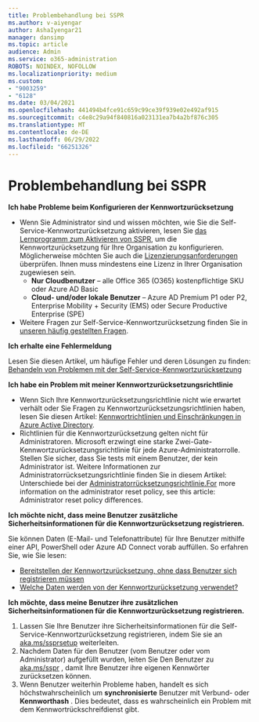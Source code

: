 ```yaml
---
title: Problembehandlung bei SSPR
ms.author: v-aiyengar
author: AshaIyengar21
manager: dansimp
ms.topic: article
audience: Admin
ms.service: o365-administration
ROBOTS: NOINDEX, NOFOLLOW
ms.localizationpriority: medium
ms.custom:
- "9003259"
- "6128"
ms.date: 03/04/2021
ms.openlocfilehash: 441494b4fce91c659c99ce39f939e02e492af915
ms.sourcegitcommit: c4e8c29a94f840816a023131ea7b4a2bf876c305
ms.translationtype: MT
ms.contentlocale: de-DE
ms.lasthandoff: 06/29/2022
ms.locfileid: "66251326"
---
```

# <a name="troubleshoot-sspr"></a>Problembehandlung bei SSPR

**Ich habe Probleme beim Konfigurieren der Kennwortzurücksetzung**

- Wenn Sie Administrator sind und wissen möchten, wie Sie die Self-Service-Kennwortzurücksetzung aktivieren, lesen Sie [das Lernprogramm zum Aktivieren von SSPR](https://docs.microsoft.com/azure/active-directory/authentication/tutorial-enable-sspr), um die Kennwortzurücksetzung für Ihre Organisation zu konfigurieren. Möglicherweise möchten Sie auch die [Lizenzierungsanforderungen](https://docs.microsoft.com/azure/active-directory/authentication/concept-sspr-licensing?WT.mc_id=Portal-Microsoft_Azure_Support) überprüfen. Ihnen muss mindestens eine Lizenz in Ihrer Organisation zugewiesen sein.
    - **Nur Cloudbenutzer** – alle Office 365 (O365) kostenpflichtige SKU oder Azure AD Basic
    - **Cloud- und/oder lokale Benutzer** – Azure AD Premium P1 oder P2, Enterprise Mobility + Security (EMS) oder Secure Productive Enterprise (SPE)
- Weitere Fragen zur Self-Service-Kennwortzurücksetzung finden Sie in [unseren häufig gestellten Fragen](https://docs.microsoft.com/azure/active-directory/authentication/active-directory-passwords-faq?WT.mc_id=Portal-Microsoft_Azure_Support).

**Ich erhalte eine Fehlermeldung**

Lesen Sie diesen Artikel, um häufige Fehler und deren Lösungen zu finden: [Behandeln von Problemen mit der Self-Service-Kennwortzurücksetzung](https://docs.microsoft.com/azure/active-directory/authentication/active-directory-passwords-troubleshoot?WT.mc_id=Portal-Microsoft_Azure_Support)

**Ich habe ein Problem mit meiner Kennwortzurücksetzungsrichtlinie**

- Wenn Sich Ihre Kennwortzurücksetzungsrichtlinie nicht wie erwartet verhält oder Sie Fragen zu Kennwortzurücksetzungsrichtlinien haben, lesen Sie diesen Artikel: [Kennwortrichtlinien und Einschränkungen in Azure Active Directory](https://docs.microsoft.com/azure/active-directory/authentication/concept-sspr-policy?WT.mc_id=Portal-Microsoft_Azure_Support).
- Richtlinien für die Kennwortzurücksetzung gelten nicht für Administratoren. Microsoft erzwingt eine starke Zwei-Gate-Kennwortzurücksetzungsrichtlinie für jede Azure-Administratorrolle. Stellen Sie sicher, dass Sie tests mit einem Benutzer, der kein Administrator ist. Weitere Informationen zur Administratorrücksetzungsrichtlinie finden Sie in diesem Artikel: Unterschiede bei der [Administratorrücksetzungsrichtlinie.For](https://docs.microsoft.com/azure/active-directory/authentication/concept-sspr-policy?WT.mc_id=Portal-Microsoft_Azure_Support#administrator-reset-policy-differences) more information on the administrator reset policy, see this article: Administrator reset policy differences.

**Ich möchte nicht, dass meine Benutzer zusätzliche Sicherheitsinformationen für die Kennwortzurücksetzung registrieren.**

Sie können Daten (E-Mail- und Telefonattribute) für Ihre Benutzer mithilfe einer API, PowerShell oder Azure AD Connect vorab auffüllen. So erfahren Sie, wie Sie lesen:

- [Bereitstellen der Kennwortzurücksetzung, ohne dass Benutzer sich registrieren müssen](https://docs.microsoft.com/azure/active-directory/active-directory-passwords-data?WT.mc_id=Portal-Microsoft_Azure_Support#set-and-read-authentication-data-using-powershell)
- [Welche Daten werden von der Kennwortzurücksetzung verwendet?](https://docs.microsoft.com/azure/active-directory/active-directory-passwords-data?WT.mc_id=Portal-Microsoft_Azure_Support)

**Ich möchte, dass meine Benutzer ihre zusätzlichen Sicherheitsinformationen für die Kennwortzurücksetzung registrieren.**

1. Lassen Sie Ihre Benutzer ihre Sicherheitsinformationen für die Self-Service-Kennwortzurücksetzung registrieren, indem Sie sie an [aka.ms/ssprsetup](https://mysignins.microsoft.com/security-info) weiterleiten.
1. Nachdem Daten für den Benutzer (vom Benutzer oder vom Administrator) aufgefüllt wurden, leiten Sie Den Benutzer zu [aka.ms/sspr](https://passwordreset.microsoftonline.com/) , damit Ihre Benutzer ihre eigenen Kennwörter zurücksetzen können.
1. Wenn Benutzer weiterhin Probleme haben, handelt es sich höchstwahrscheinlich um **synchronisierte** Benutzer mit Verbund- oder **Kennworthash** . Dies bedeutet, dass es wahrscheinlich ein Problem mit dem Kennwortrückschreifdienst gibt.